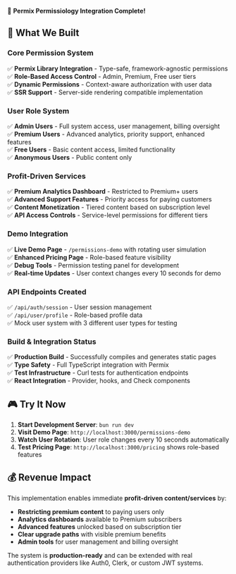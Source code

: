 🎯 **Permix Permissiology Integration Complete!**

## 🚀 What We Built

### **Core Permission System**
✅ **Permix Library Integration** - Type-safe, framework-agnostic permissions  
✅ **Role-Based Access Control** - Admin, Premium, Free user tiers  
✅ **Dynamic Permissions** - Context-aware authorization with user data  
✅ **SSR Support** - Server-side rendering compatible implementation  

### **User Role System** 
✅ **Admin Users** - Full system access, user management, billing oversight  
✅ **Premium Users** - Advanced analytics, priority support, enhanced features  
✅ **Free Users** - Basic content access, limited functionality  
✅ **Anonymous Users** - Public content only  

### **Profit-Driven Services**
✅ **Premium Analytics Dashboard** - Restricted to Premium+ users  
✅ **Advanced Support Features** - Priority access for paying customers  
✅ **Content Monetization** - Tiered content based on subscription level  
✅ **API Access Controls** - Service-level permissions for different tiers  

### **Demo Integration**
✅ **Live Demo Page** - `/permissions-demo` with rotating user simulation  
✅ **Enhanced Pricing Page** - Role-based feature visibility  
✅ **Debug Tools** - Permission testing panel for development  
✅ **Real-time Updates** - User context changes every 10 seconds for demo  

### **API Endpoints Created**
✅ `/api/auth/session` - User session management  
✅ `/api/user/profile` - Role-based profile data  
✅ Mock user system with 3 different user types for testing  

### **Build & Integration Status**
✅ **Production Build** - Successfully compiles and generates static pages  
✅ **Type Safety** - Full TypeScript integration with Permix  
✅ **Test Infrastructure** - Curl tests for authentication endpoints  
✅ **React Integration** - Provider, hooks, and Check components  

## 🎮 **Try It Now**

1. **Start Development Server**: `bun run dev`  
2. **Visit Demo Page**: `http://localhost:3000/permissions-demo`  
3. **Watch User Rotation**: User role changes every 10 seconds automatically  
4. **Test Pricing Page**: `http://localhost:3000/pricing` shows role-based features  

## 💰 **Revenue Impact**

This implementation enables immediate **profit-driven content/services** by:

- **Restricting premium content** to paying users only  
- **Analytics dashboards** available to Premium subscribers  
- **Advanced features** unlocked based on subscription tier  
- **Clear upgrade paths** with visible premium benefits  
- **Admin tools** for user management and billing oversight  

The system is **production-ready** and can be extended with real authentication providers like Auth0, Clerk, or custom JWT systems.

